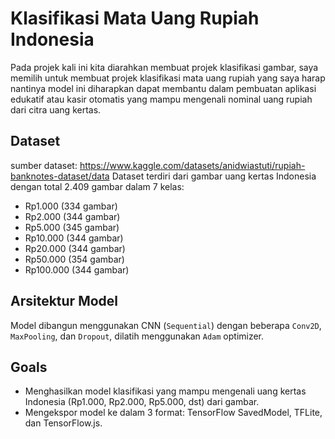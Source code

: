 # Klasifikasi Mata Uang Rupiah Indonesia

Pada projek kali ini kita diarahkan membuat projek klasifikasi gambar, saya memilih untuk membuat projek klasifikasi mata uang rupiah yang saya harap nantinya model ini diharapkan dapat membantu dalam pembuatan aplikasi edukatif atau kasir otomatis yang mampu mengenali nominal uang rupiah dari citra uang kertas.


## Dataset
sumber dataset: https://www.kaggle.com/datasets/anidwiastuti/rupiah-banknotes-dataset/data
Dataset terdiri dari gambar uang kertas Indonesia dengan total 2.409 gambar dalam 7 kelas:
- Rp1.000 (334 gambar)
- Rp2.000 (344 gambar)
- Rp5.000 (345 gambar)
- Rp10.000 (344 gambar)
- Rp20.000 (344 gambar)
- Rp50.000 (354 gambar)
- Rp100.000 (344 gambar)

## Arsitektur Model
Model dibangun menggunakan CNN (`Sequential`) dengan beberapa `Conv2D`, `MaxPooling`, dan `Dropout`, dilatih menggunakan `Adam` optimizer.


## Goals
- Menghasilkan model klasifikasi yang mampu mengenali uang kertas Indonesia (Rp1.000, Rp2.000, Rp5.000, dst) dari gambar.
- Mengekspor model ke dalam 3 format: TensorFlow SavedModel, TFLite, dan TensorFlow.js.
